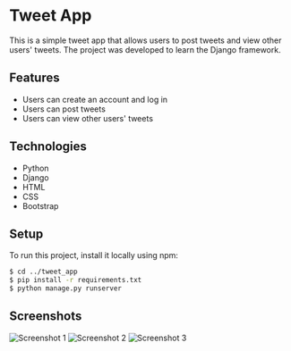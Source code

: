 # Tweet App
This is a simple tweet app that allows users to post tweets and view other users' tweets. The project was developed to learn the Django framework.

## Features
- Users can create an account and log in
- Users can post tweets
- Users can view other users' tweets

## Technologies
- Python
- Django
- HTML
- CSS
- Bootstrap

## Setup
To run this project, install it locally using npm:
```bash
$ cd ../tweet_app
$ pip install -r requirements.txt
$ python manage.py runserver
```

## Screenshots
![Screenshot 1](/screenshots/Screenshot_1.png)
![Screenshot 2](/screenshots/Screenshot_2.png)
![Screenshot 3](/screenshots/Screenshot_3.png) 
